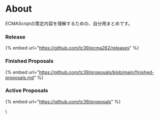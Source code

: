 # About

ECMAScriptの策定内容を理解するための、自分用まとめです。

### Release

{% embed url="https://github.com/tc39/ecma262/releases" %}

### Finished Proposals

{% embed url="https://github.com/tc39/proposals/blob/main/finished-proposals.md" %}

### Active Proposals

{% embed url="https://github.com/tc39/proposals" %}

\


